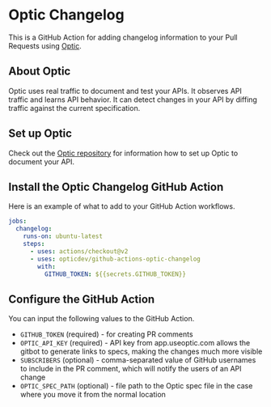 # Optic Changelog

This is a GitHub Action for adding changelog information to your Pull Requests using [Optic](https://github.com/opticdev/optic/).

## About Optic

Optic uses real traffic to document and test your APIs. It observes API traffic and learns API behavior. It can detect changes in your API by diffing traffic against the current specification.

## Set up Optic

Check out the [Optic repository](https://github.com/opticdev/optic/) for information how to set up Optic to document your API.

## Install the Optic Changelog GitHub Action

Here is an example of what to add to your GitHub Action workflows.

```yaml
jobs:
  changelog:
    runs-on: ubuntu-latest
    steps:
      - uses: actions/checkout@v2
      - uses: opticdev/github-actions-optic-changelog
        with:
          GITHUB_TOKEN: ${{secrets.GITHUB_TOKEN}}
```

## Configure the GitHub Action

You can input the following values to the GitHub Action.

* `GITHUB_TOKEN` (required) - for creating PR comments
* `OPTIC_API_KEY` (required) - API key from app.useoptic.com allows the gitbot to generate links to specs, making the changes much more visible
* `SUBSCRIBERS` (optional) - comma-separated value of GitHub usernames to include in the PR comment, which will notify the users of an API change
* `OPTIC_SPEC_PATH` (optional) - file path to the Optic spec file in the case where you move it from the normal location